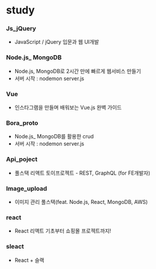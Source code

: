 # study

### Js_jQuery

- JavaScript / jQuery 입문과 웹 UI개발

### Node.js_ MongoDB

- Node.js, MongoDB로 2시간 만에 빠르게 웹서비스 만들기
- 서버 시작 : nodemon server.js

### Vue

- 인스타그램을 만들며 배워보는 Vue.js 완벽 가이드

### Bora_proto

- Node.js_ MongoDB를 활용한 crud
- 서버 시작 : nodemon server.js

### Api_poject
- 풀스택 리액트 토이프로젝트 - REST, GraphQL (for FE개발자)

### Image_upload
- 이미지 관리 풀스택(feat. Node.js, React, MongoDB, AWS)

### react
- React 리액트 기초부터 쇼핑몰 프로젝트까지!

### sleact
- React + 슬랙
